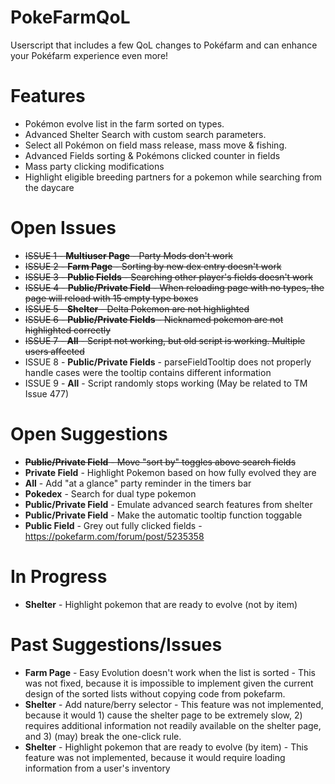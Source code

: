# PokeFarmQoL
Userscript that includes a few QoL changes to Pokéfarm and can enhance your Pokéfarm experience even more!

# Features
- Pokémon evolve list in the farm sorted on types.
- Advanced Shelter Search with custom search parameters.
- Select all Pokémon on field mass release, mass move & fishing.
- Advanced Fields sorting & Pokémons clicked counter in fields
- Mass party clicking modifications
- Highlight eligible breeding partners for a pokemon while searching from the daycare

# Open Issues
- ~~ISSUE 1 - **Multiuser Page** - Party Mods don't work~~
- ~~ISSUE 2 - **Farm Page** - Sorting by new dex entry doesn't work~~
- ~~ISSUE 3 - **Public Fields** - Searching other player's fields doesn't work~~
- ~~ISSUE 4 - **Public/Private Field** - When reloading page with no types, the page will reload with 15 empty type boxes~~
- ~~ISSUE 5 - **Shelter** - Delta Pokemon are not highlighted~~
- ~~ISSUE 6 - **Public/Private Fields** - Nicknamed pokemon are not highlighted correctly~~
- ~~ISSUE 7 - **All** - Script not working, but old script is working. Multiple users affected~~
- ISSUE 8 - **Public/Private Fields** - parseFieldTooltip does not properly handle cases were the tooltip contains different information
- ISSUE 9 - **All** - Script randomly stops working (May be related to TM Issue 477)

# Open Suggestions
- ~~**Public/Private Field** - Move "sort by" toggles above search fields~~
- **Private Field** - Highlight Pokemon based on how fully evolved they are
- **All** - Add "at a glance" party reminder in the timers bar
- **Pokedex** - Search for dual type pokemon
- **Public/Private Field** - Emulate advanced search features from shelter
- **Public/Private Field** - Make the automatic tooltip function toggable
- **Public Field** - Grey out fully clicked fields - https://pokefarm.com/forum/post/5235358

# In Progress
- **Shelter** - Highlight pokemon that are ready to evolve (not by item)

# Past Suggestions/Issues
- **Farm Page** - Easy Evolution doesn't work when the list is sorted - This was not fixed, because it is impossible to implement given the current design of the sorted lists without copying code from pokefarm.
- **Shelter** - Add nature/berry selector - This feature was not implemented, because it would 1) cause the shelter page to be extremely slow, 2) requires additional information not readily available on the shelter page, and 3) (may) break the one-click rule.
- **Shelter** - Highlight pokemon that are ready to evolve (by item) - This feature was not implemented, because it would require loading information from a user's inventory
